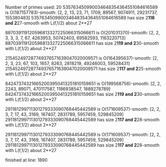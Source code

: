 Number of primes used: 20
535763450990034648354364551084616589 is O(187157783)-smooth:
	 [2, 2, 13, 23, 71, 1709, 89567, 9074911, 29231737, 155380483]
535763450990034648354364551084616589 has size 2**118 and 2**27-smooth with L(f,1/2) about 2**27

887039119120596813327225066315066611 is O(201031370)-smooth:
	 [2, 2, 3, 3, 3, 7, 67, 4263953, 50742403, 69582593, 1163220713]
887039119120596813327225066315066611 has size 2**119 and 2**30-smooth with L(f,1/2) about 2**27

215452497287749376571639047020009571 is O(164395637)-smooth:
	 [2, 2, 3, 23, 67, 103, 1657, 8263, 2818219, 49246003, 59528431]
215452497287749376571639047020009571 has size 2**117 and 2**25-smooth with L(f,1/2) about 2**27

842473743216652003950413251810159651 is O(199568756)-smooth:
	 [2, 2, 2243, 89071, 470117587, 1186938547, 1889278789]
842473743216652003950413251810159651 has size 2**119 and 2**30-smooth with L(f,1/2) about 2**27

291181299711301279333090768445442589 is O(171609537)-smooth:
	 [2, 2, 3, 7, 17, 43, 3169, 167407, 2831789, 5957459, 529845209]
291181299711301279333090768445442589 has size 2**117 and 2**28-smooth with L(f,1/2) about 2**27

291181299711301279333090768445442589 is O(171609537)-smooth:
	 [2, 2, 3, 7, 17, 43, 3169, 167407, 2831789, 5957459, 529845209]
291181299711301279333090768445442589 has size 2**117 and 2**28-smooth with L(f,1/2) about 2**27

finished at line: 1890
